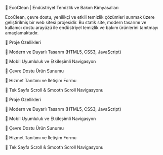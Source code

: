 🌿 EcoClean | Endüstriyel Temizlik ve Bakım Kimyasalları

EcoClean, çevre dostu, yenilikçi ve etkili temizlik çözümleri sunmak üzere geliştirilmiş bir web sitesi projesidir. Bu statik site, modern tasarımı ve kullanıcı dostu arayüzü ile endüstriyel temizlik ve bakım ürünlerini tanıtmayı amaçlamaktadır.

🧹 Proje Özellikleri

🔹 Modern ve Duyarlı Tasarım (HTML5, CSS3, JavaScript)

🔹 Mobil Uyumluluk ve Etkileşimli Navigasyon

🔹 Çevre Dostu Ürün Sunumu

🔹 Hizmet Tanıtımı ve İletişim Formu

🔹 Tek Sayfa Scroll & Smooth Scroll Navigasyonu

🧹 Proje Özellikleri

🔹 Modern ve Duyarlı Tasarım (HTML5, CSS3, JavaScript)

🔹 Mobil Uyumluluk ve Etkileşimli Navigasyon

🔹 Çevre Dostu Ürün Sunumu

🔹 Hizmet Tanıtımı ve İletişim Formu

🔹 Tek Sayfa Scroll & Smooth Scroll Navigasyonu

